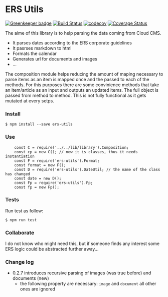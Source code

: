 # ERS Utils

[![Greenkeeper badge](https://badges.greenkeeper.io/EuropeanRespiratorySociety/ers-utils.svg)](https://greenkeeper.io/) [![Build Status](https://travis-ci.org/EuropeanRespiratorySociety/ers-utils.svg?branch=master)](https://travis-ci.org/EuropeanRespiratorySociety/ers-utils) [![codecov](https://codecov.io/gh/EuropeanRespiratorySociety/ers-utils/branch/master/graph/badge.svg)](https://codecov.io/gh/EuropeanRespiratorySociety/ers-utils) [![Coverage Status](https://coveralls.io/repos/github/EuropeanRespiratorySociety/ers-utils/badge.svg?branch=master)](https://coveralls.io/github/EuropeanRespiratorySociety/ers-utils?branch=master)

The aime of this library is to help parsing the data coming from Cloud CMS.

* It parses dates according to the ERS corporate guidelines
* It pasrses markdown to html
* Formats the calendar
* Generates url for documents and images
* ...

The composition module helps reducing the amount of maping necessary to parse items as an item is mapped once and the passed to each of the methods. For this purposes there are some convinience methods that take an item/article as an input and outputs an updated items. The full object is passed from method to method.
This is not fully functional as it gets mutated at every setps.

### Install

`$ npm install --save ers-utils`

### Use

```
    const C = require('../../lib/library').Composition;
    const cp = new C(); // now it is classes, thus it needs instantiation
    const F = require('ers-utils').Format;
    const format = new F();
    const D = require('ers-utils').DateUtil; // the name of the class has changed
    const date = new D();
    const Fp = require('ers-utils').Fp;
    const fp = new Fp();
```

### Tests

Run test as follow:

`$ npm run test`

### Collaborate 
I do not know who might need this, but if someone finds any interest some ERS logic could be abstracted further away...

### Change log
* 0.2.7 introduces recursive parsing of images (was true before) and documents (new)
  * the following property are necessary: `image` and `document` all other ones are ignored

